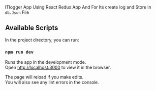 ITlogger App Using React Redux App And For Its create log and Store in `db.Json` File

## Available Scripts

In the project directory, you can run:

### `npm run dev`

Runs the app in the development mode.<br /> Open [http://localhost:3000](http://localhost:3000) to view it in the browser.

The page will reload if you make edits.<br /> You will also see any lint errors in the console.
